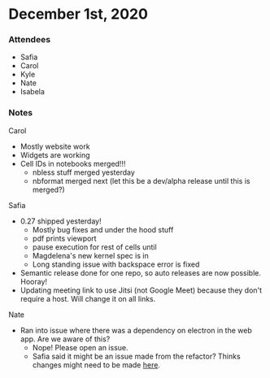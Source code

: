 # December 1st, 2020

### Attendees
- Safia
- Carol
- Kyle
- Nate
- Isabela

### Notes
Carol
- Mostly website work
- Widgets are working 
- Cell IDs in notebooks merged!!!
    - nbless stuff merged yesterday
    - nbformat merged next (let this be a dev/alpha release until this is merged?)

Safia
- 0.27 shipped yesterday!
    - Mostly bug fixes and under the hood stuff
    - pdf prints viewport
    - pause execution for rest of cells until 
    - Magdelena's new kernel spec is in
    - Long standing issue with backspace error is fixed
- Semantic release done for one repo, so auto releases are now possible. Hooray! 
- Updating meeting link to use Jitsi (not Google Meet) because they don't require a host. Will change it on all links.

Nate
- Ran into issue where there was a dependency on electron in the web app. Are we aware of this?
    - Nope! Please open an issue.
    - Safia said it might be an issue made from the refactor? Thinks changes might need to be made [here](https://github.com/nteract/nteract/blob/main/packages/mythic-windowing/package.json#L18).
